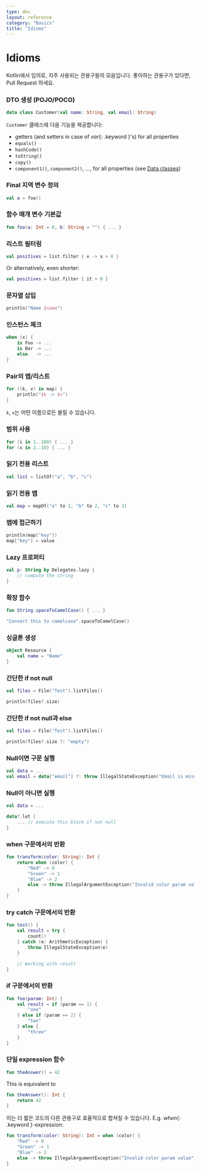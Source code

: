 ```yaml
---
type: doc
layout: reference
category: "Basics"
title: "Idioms"
---
```


# Idioms

Kotlin에서 임의로, 자주 사용되는 관용구들의 모음입니다. 좋아하는 관용구가 있다면, Pull Request 하세요.

### DTO 생성 (POJO/POCO)

``` kotlin
data class Customer(val name: String, val email: String)
```

`Customer` 클래스에 다음 기능을 제공합니다:

* getters (and setters in case of *var*{: .keyword }'s) for all properties
* `equals()`
* `hashCode()`
* `toString()`
* `copy()`
* `component1()`, `component2()`, ..., for all properties (see [Data classes](data-classes.html))

### Final 지역 변수 정의

``` kotlin
val a = foo()
```

### 함수 매개 변수 기본값

``` kotlin
fun foo(a: Int = 0, b: String = "") { ... }
```

### 리스트 필터링

``` kotlin
val positives = list.filter { x -> x > 0 }
```

Or alternatively, even shorter:

``` kotlin
val positives = list.filter { it > 0 }
```

### 문자열 삽입

``` kotlin
println("Name $name")
```

### 인스턴스 체크

``` kotlin
when (x) {
    is Foo -> ...
    is Bar -> ...
    else   -> ...
}
```

### Pair의 맵/리스트

``` kotlin
for ((k, v) in map) {
    println("$k -> $v")
}
```

`k`, `v`는 어떤 이름으로든 불릴 수 있습니다.

### 범위 사용

``` kotlin
for (i in 1..100) { ... }
for (x in 2..10) { ... }
```

### 읽기 전용 리스트

``` kotlin
val list = listOf("a", "b", "c")
```

### 읽기 전용 맵

``` kotlin
val map = mapOf("a" to 1, "b" to 2, "c" to 3)
```

### 맵에 접근하기

``` kotlin
println(map["key"])
map["key"] = value
```

### Lazy 프로퍼티

``` kotlin
val p: String by Delegates.lazy {
    // compute the string
}
```

### 확장 함수

``` kotlin
fun String.spaceToCamelCase() { ... }

"Convert this to camelcase".spaceToCamelCase()
```

### 싱글톤 생성

``` kotlin
object Resource {
    val name = "Name"
}
```

### 간단한 if not null

``` kotlin
val files = File("Test").listFiles()

println(files?.size)
```

### 간단한 if not null과 else

``` kotlin
val files = File("Test").listFiles()

println(files?.size ?: "empty")
```

### Null이면 구문 실행

``` kotlin
val data = ...
val email = data["email"] ?: throw IllegalStateException("Email is missing!")
```

### Null이 아니면 실행

``` kotlin
val data = ...

data?.let {
    ... // execute this block if not null
}
```

### when 구문에서의 반환

``` kotlin
fun transform(color: String): Int {
    return when (color) {
        "Red" -> 0
        "Green" -> 1
        "Blue" -> 2
        else -> throw IllegalArgumentException("Invalid color param value")
    }
}
```

### try catch 구문에서의 반환

``` kotlin
fun test() {
    val result = try {
        count()
    } catch (e: ArithmeticException) {
        throw IllegalStateException(e)
    }

    // Working with result
}
```

### if 구문에서의 반환

``` kotlin
fun foo(param: Int) {
    val result = if (param == 1) {
        "one"
    } else if (param == 2) {
        "two"
    } else {
        "three"
    }
}
```

### 단일 expression 함수

``` kotlin
fun theAnswer() = 42
```

This is equivalent to

``` kotlin
fun theAnswer(): Int {
    return 42
}
```

이는 더 짧은 코드의 다른 관용구로 효율적으로 합쳐질 수 있습니다. E.g. *when*{: .keyword }-expression:

``` kotlin
fun transform(color: String): Int = when (color) {
    "Red" -> 0
    "Green" -> 1
    "Blue" -> 2
    else -> throw IllegalArgumentException("Invalid color param value")
}
```
